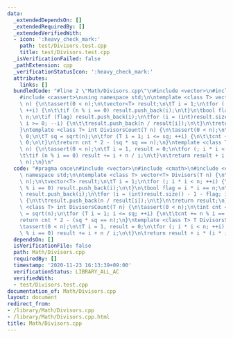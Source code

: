 ```yaml
---
data:
  _extendedDependsOn: []
  _extendedRequiredBy: []
  _extendedVerifiedWith:
  - icon: ':heavy_check_mark:'
    path: test/Divisors.test.cpp
    title: test/Divisors.test.cpp
  _isVerificationFailed: false
  _pathExtension: cpp
  _verificationStatusIcon: ':heavy_check_mark:'
  attributes:
    links: []
  bundledCode: "#line 2 \"Math/Divisors.cpp\"\n#include <vector>\n#include <cmath>\n\
    #include <cassert>\nusing namespace std;\n\ntemplate <class T> vector<T> Divisors(T\
    \ n) {\n\tassert(0 < n);\n\tvector<T> result;\n\tT i = 1;\n\tfor (; i * i < n;\
    \ ++i) {\n\t\tif (n % i == 0) result.push_back(i);\n\t}\n\tbool flag = i * i ==\
    \ n;\n\tif (flag) result.push_back(i);\n\tfor (i = (int)result.size() - 1 - flag;\
    \ i >= 0; --i) {\n\t\tresult.push_back(n / result[i]);\n\t}\n\treturn result;\n\
    }\ntemplate <class T> int DivisorsCount(T n) {\n\tassert(0 < n);\n\tint cnt =\
    \ 0;\n\tT sq = sqrt(n);\n\tfor (T i = 1; i <= sq; ++i) {\n\t\tcnt += n % i ==\
    \ 0;\n\t}\n\treturn cnt * 2 - (sq * sq == n);\n}\ntemplate <class T> T DivisorsSum(T\
    \ n) {\n\tassert(0 < n);\n\tT i = 1, result = 0;\n\tfor (; i * i < n; ++i) {\n\
    \t\tif (n % i == 0) result += i + n / i;\n\t}\n\treturn result + i * (i * i ==\
    \ n);\n}\n"
  code: "#pragma once\n#include <vector>\n#include <cmath>\n#include <cassert>\nusing\
    \ namespace std;\n\ntemplate <class T> vector<T> Divisors(T n) {\n\tassert(0 <\
    \ n);\n\tvector<T> result;\n\tT i = 1;\n\tfor (; i * i < n; ++i) {\n\t\tif (n\
    \ % i == 0) result.push_back(i);\n\t}\n\tbool flag = i * i == n;\n\tif (flag)\
    \ result.push_back(i);\n\tfor (i = (int)result.size() - 1 - flag; i >= 0; --i)\
    \ {\n\t\tresult.push_back(n / result[i]);\n\t}\n\treturn result;\n}\ntemplate\
    \ <class T> int DivisorsCount(T n) {\n\tassert(0 < n);\n\tint cnt = 0;\n\tT sq\
    \ = sqrt(n);\n\tfor (T i = 1; i <= sq; ++i) {\n\t\tcnt += n % i == 0;\n\t}\n\t\
    return cnt * 2 - (sq * sq == n);\n}\ntemplate <class T> T DivisorsSum(T n) {\n\
    \tassert(0 < n);\n\tT i = 1, result = 0;\n\tfor (; i * i < n; ++i) {\n\t\tif (n\
    \ % i == 0) result += i + n / i;\n\t}\n\treturn result + i * (i * i == n);\n}\n"
  dependsOn: []
  isVerificationFile: false
  path: Math/Divisors.cpp
  requiredBy: []
  timestamp: '2020-11-23 16:13:39+09:00'
  verificationStatus: LIBRARY_ALL_AC
  verifiedWith:
  - test/Divisors.test.cpp
documentation_of: Math/Divisors.cpp
layout: document
redirect_from:
- /library/Math/Divisors.cpp
- /library/Math/Divisors.cpp.html
title: Math/Divisors.cpp
---
```

